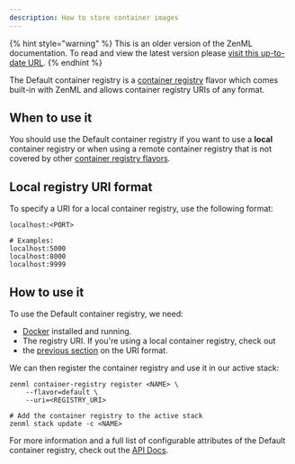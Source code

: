 ```yaml
---
description: How to store container images
---
```


{% hint style="warning" %}
This is an older version of the ZenML documentation. To read and view the latest version please [visit this up-to-date URL](https://docs.zenml.io).
{% endhint %}


The Default container registry is a [container registry](./container-registries.md) 
flavor which comes built-in with ZenML and allows container registry URIs
of any format.

## When to use it

You should use the Default container registry if you want to use a **local**
container registry or when using a remote container registry that is not 
covered by other [container registry flavors](./container-registries.md#container-registry-flavors).

## Local registry URI format

To specify a URI for a local container registry, use the following format:
```shell
localhost:<PORT>

# Examples:
localhost:5000
localhost:8000
localhost:9999
```

## How to use it

To use the Default container registry, we need:
* [Docker](https://www.docker.com) installed and running.
* The registry URI. If you're using a local container registry, check out 
* the [previous section](#local-registry-uri-format) on the URI format.

We can then register the container registry and use it in our active stack:
```shell
zenml container-registry register <NAME> \
    --flavor=default \
    --uri=<REGISTRY_URI>

# Add the container registry to the active stack
zenml stack update -c <NAME>
```

For more information and a full list of configurable attributes of the Default 
container registry, check out the [API Docs](https://apidocs.zenml.io/latest/api_docs/integration_code_docs/integrations-aws/#zenml.integrations.aws.container_registries.default_container_registry.DefaultContainerRegistry).
